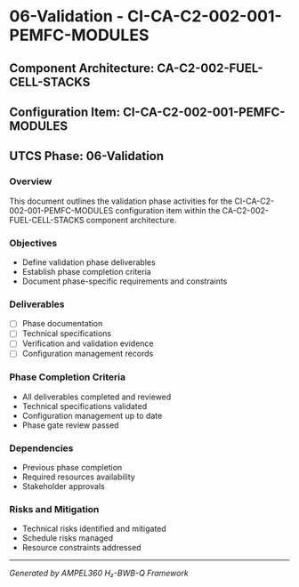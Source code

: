 # 06-Validation - CI-CA-C2-002-001-PEMFC-MODULES

## Component Architecture: CA-C2-002-FUEL-CELL-STACKS
## Configuration Item: CI-CA-C2-002-001-PEMFC-MODULES
## UTCS Phase: 06-Validation

### Overview
This document outlines the validation phase activities for the CI-CA-C2-002-001-PEMFC-MODULES configuration item within the CA-C2-002-FUEL-CELL-STACKS component architecture.

### Objectives
- Define validation phase deliverables
- Establish phase completion criteria
- Document phase-specific requirements and constraints

### Deliverables
- [ ] Phase documentation
- [ ] Technical specifications
- [ ] Verification and validation evidence
- [ ] Configuration management records

### Phase Completion Criteria
- All deliverables completed and reviewed
- Technical specifications validated
- Configuration management up to date
- Phase gate review passed

### Dependencies
- Previous phase completion
- Required resources availability
- Stakeholder approvals

### Risks and Mitigation
- Technical risks identified and mitigated
- Schedule risks managed
- Resource constraints addressed

---
*Generated by AMPEL360 H₂-BWB-Q Framework*
